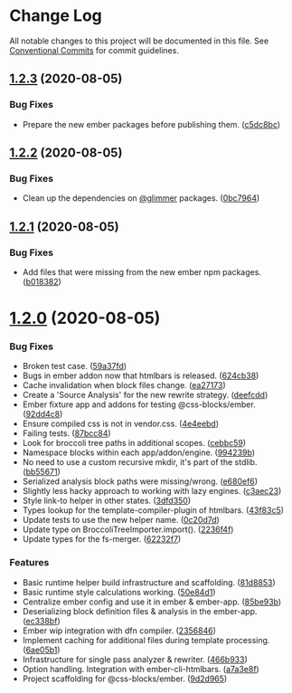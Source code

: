 # Change Log

All notable changes to this project will be documented in this file.
See [Conventional Commits](https://conventionalcommits.org) for commit guidelines.

## [1.2.3](https://github.com/linkedin/css-blocks/tree/master/packages/%40css-blocks/ember/compare/v1.2.2...v1.2.3) (2020-08-05)


### Bug Fixes

* Prepare the new ember packages before publishing them. ([c5dc8bc](https://github.com/linkedin/css-blocks/tree/master/packages/%40css-blocks/ember/commit/c5dc8bc1e2fc5be413fcdf3fcfff67919a2620f6))





## [1.2.2](https://github.com/linkedin/css-blocks/tree/master/packages/%40css-blocks/ember/compare/v1.2.1...v1.2.2) (2020-08-05)


### Bug Fixes

* Clean up the dependencies on [@glimmer](https://github.com/glimmer) packages. ([0bc7964](https://github.com/linkedin/css-blocks/tree/master/packages/%40css-blocks/ember/commit/0bc796470412f32bf6afd9cc5b889557b45364bd))





## [1.2.1](https://github.com/linkedin/css-blocks/tree/master/packages/%40css-blocks/ember/compare/v1.2.0...v1.2.1) (2020-08-05)


### Bug Fixes

* Add files that were missing from the new ember npm packages. ([b018382](https://github.com/linkedin/css-blocks/tree/master/packages/%40css-blocks/ember/commit/b0183828bcbf5e0389d05dcdfca2db0e6a320bb8))





# [1.2.0](https://github.com/linkedin/css-blocks/tree/master/packages/%40css-blocks/ember/compare/v1.1.2...v1.2.0) (2020-08-05)


### Bug Fixes

* Broken test case. ([59a37fd](https://github.com/linkedin/css-blocks/tree/master/packages/%40css-blocks/ember/commit/59a37fdc0156b09cd882adc0cb11f93081317eff))
* Bugs in ember addon now that htmlbars is released. ([624cb38](https://github.com/linkedin/css-blocks/tree/master/packages/%40css-blocks/ember/commit/624cb38dc52318558e26a2fcba41cb47c9b9e4a2))
* Cache invalidation when block files change. ([ea27173](https://github.com/linkedin/css-blocks/tree/master/packages/%40css-blocks/ember/commit/ea271734eb558918a8fe8309486dbe206488cf2f))
* Create a 'Source Analysis' for the new rewrite strategy. ([deefcdd](https://github.com/linkedin/css-blocks/tree/master/packages/%40css-blocks/ember/commit/deefcddaaa4d3a0474a2ab0172c12a46314d3414))
* Ember fixture app and addons for testing @css-blocks/ember. ([92dd4c8](https://github.com/linkedin/css-blocks/tree/master/packages/%40css-blocks/ember/commit/92dd4c8fdf5b3b7ac3fa8d8051136b929070277a))
* Ensure compiled css is not in vendor.css. ([4e4eebd](https://github.com/linkedin/css-blocks/tree/master/packages/%40css-blocks/ember/commit/4e4eebdd2e952ce374ed844b8d45bb22bc4bcb68))
* Failing tests. ([87bcc84](https://github.com/linkedin/css-blocks/tree/master/packages/%40css-blocks/ember/commit/87bcc840bebc102245f7ca4d62e7052010a943db))
* Look for broccoli tree paths in additional scopes. ([cebbc59](https://github.com/linkedin/css-blocks/tree/master/packages/%40css-blocks/ember/commit/cebbc59a8e5e0b8eb0c969755e8278934997063f))
* Namespace blocks within each app/addon/engine. ([994239b](https://github.com/linkedin/css-blocks/tree/master/packages/%40css-blocks/ember/commit/994239bafb514d4f24eb365cdb65f015918306a2))
* No need to use a custom recursive mkdir, it's part of the stdlib. ([bb55671](https://github.com/linkedin/css-blocks/tree/master/packages/%40css-blocks/ember/commit/bb556711727de60f37cc46ed5d0ab472361e2b8f))
* Serialized analysis block paths were missing/wrong. ([e680ef6](https://github.com/linkedin/css-blocks/tree/master/packages/%40css-blocks/ember/commit/e680ef60512848b08c26101ebbe692bdc395b868))
* Slightly less hacky approach to working with lazy engines. ([c3aec23](https://github.com/linkedin/css-blocks/tree/master/packages/%40css-blocks/ember/commit/c3aec232bd42a58f3811310a71630264598ca865))
* Style link-to helper in other states. ([3dfd350](https://github.com/linkedin/css-blocks/tree/master/packages/%40css-blocks/ember/commit/3dfd35069848f02a8796d90d917dc4ca377f8ffd))
* Types lookup for the template-compiler-plugin of htmlbars. ([43f83c5](https://github.com/linkedin/css-blocks/tree/master/packages/%40css-blocks/ember/commit/43f83c547e6d6bc291c24bd53bfeb9ab629ee079))
* Update tests to use the new helper name. ([0c20d7d](https://github.com/linkedin/css-blocks/tree/master/packages/%40css-blocks/ember/commit/0c20d7d5043a22f9683a71996979d373e04504d6))
* Update type on BroccoliTreeImporter.import(). ([2236f4f](https://github.com/linkedin/css-blocks/tree/master/packages/%40css-blocks/ember/commit/2236f4f36fecd7082f7686a98eb50f87cce19ee9))
* Update types for the fs-merger. ([62232f7](https://github.com/linkedin/css-blocks/tree/master/packages/%40css-blocks/ember/commit/62232f7d4b5787bad4febda09c71ec0643232715))


### Features

* Basic runtime helper build infrastructure and scaffolding. ([81d8853](https://github.com/linkedin/css-blocks/tree/master/packages/%40css-blocks/ember/commit/81d885340087a627c5b31e20682c37f5d17aed06))
* Basic runtime style calculations working. ([50e84d1](https://github.com/linkedin/css-blocks/tree/master/packages/%40css-blocks/ember/commit/50e84d118e8e4a413869589fd85bd78db582c06a))
* Centralize ember config and use it in ember & ember-app. ([85be93b](https://github.com/linkedin/css-blocks/tree/master/packages/%40css-blocks/ember/commit/85be93bec7ce0cea26d12eadbf9822ebeab79a6c))
* Deserializing block definition files & analysis in the ember-app. ([ec338bf](https://github.com/linkedin/css-blocks/tree/master/packages/%40css-blocks/ember/commit/ec338bf95ff214fcdaa52b619005d6cf36451801))
* Ember wip integration with dfn compiler. ([2356846](https://github.com/linkedin/css-blocks/tree/master/packages/%40css-blocks/ember/commit/2356846fe9eae6df22a20752b21d72b499386ead))
* Implement caching for additional files during template processing. ([6ae05b1](https://github.com/linkedin/css-blocks/tree/master/packages/%40css-blocks/ember/commit/6ae05b1f61d4ddb2ab11392faf37b442ec386e54))
* Infrastructure for single pass analyzer & rewriter. ([466b933](https://github.com/linkedin/css-blocks/tree/master/packages/%40css-blocks/ember/commit/466b9336f28c19afb45ba51e39121fed409c3986))
* Option handling. Integration with ember-cli-htmlbars. ([a7a3e8f](https://github.com/linkedin/css-blocks/tree/master/packages/%40css-blocks/ember/commit/a7a3e8f6c86aabc1466ece3389479d5a87bea023))
* Project scaffolding for @css-blocks/ember. ([9d2d965](https://github.com/linkedin/css-blocks/tree/master/packages/%40css-blocks/ember/commit/9d2d9658a4bc2a1b4c70ffaa972ccd375c25b191))
